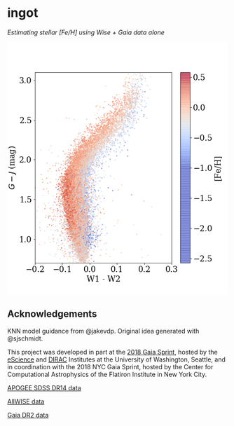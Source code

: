 # ingot
*Estimating stellar [Fe/H] using Wise + Gaia data alone*

![](ingot.png)

## Acknowledgements
KNN model guidance from @jakevdp. Original idea generated with @sjschmidt.

This project was developed in part at the [2018 Gaia Sprint](http://gaia.lol/2018SEA.html),
hosted by the [eScience](http://escience.washington.edu) and [DIRAC](https://dirac.astro.washington.edu) Institutes at the University of Washington, Seattle, and in coordination with the 2018 NYC Gaia Sprint, hosted by the Center for Computational Astrophysics of the Flatiron Institute in New York City.

[APOGEE SDSS DR14 data](http://www.sdss.org/dr14/irspec/spectro_data/)

[AllWISE data](http://wise2.ipac.caltech.edu/docs/release/allwise/)

[Gaia DR2 data](https://www.cosmos.esa.int/gaia)
